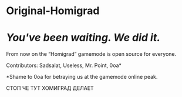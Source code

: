 # Original-Homigrad
# _You've been waiting. We did it._ 
From now on the “Homigrad” gamemode is open source for everyone.


Contributors: Sadsalat, Useless, Mr. Point, 0oa*

*Shame to 0oa for betraying us at the gamemode online peak. 

СТОП ЧЕ ТУТ ХОМИГРАД ДЕЛАЕТ
